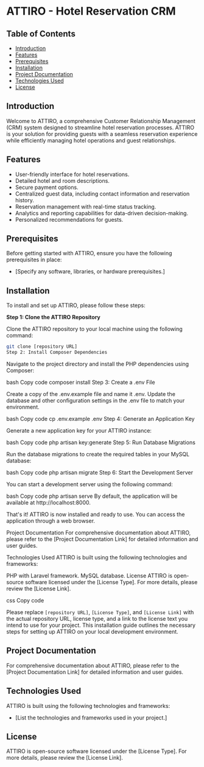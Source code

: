 # ATTIRO - Hotel Reservation CRM

## Table of Contents

- [Introduction](#introduction)
- [Features](#features)
- [Prerequisites](#prerequisites)
- [Installation](#installation)
- [Project Documentation](#project-documentation)
- [Technologies Used](#technologies-used)
- [License](#license)

## Introduction

Welcome to ATTIRO, a comprehensive Customer Relationship Management (CRM) system designed to streamline hotel reservation processes. ATTIRO is your solution for providing guests with a seamless reservation experience while efficiently managing hotel operations and guest relationships.

## Features

- User-friendly interface for hotel reservations.
- Detailed hotel and room descriptions.
- Secure payment options.
- Centralized guest data, including contact information and reservation history.
- Reservation management with real-time status tracking.
- Analytics and reporting capabilities for data-driven decision-making.
- Personalized recommendations for guests.

## Prerequisites

Before getting started with ATTIRO, ensure you have the following prerequisites in place:

- [Specify any software, libraries, or hardware prerequisites.]
## Installation

To install and set up ATTIRO, please follow these steps:

**Step 1: Clone the ATTIRO Repository**

Clone the ATTIRO repository to your local machine using the following command:

```bash
git clone [repository URL]
Step 2: Install Composer Dependencies
```
Navigate to the project directory and install the PHP dependencies using Composer:

bash
Copy code
composer install
Step 3: Create a .env File

Create a copy of the .env.example file and name it .env. Update the database and other configuration settings in the .env file to match your environment.

bash
Copy code
cp .env.example .env
Step 4: Generate an Application Key

Generate a new application key for your ATTIRO instance:

bash
Copy code
php artisan key:generate
Step 5: Run Database Migrations

Run the database migrations to create the required tables in your MySQL database:

bash
Copy code
php artisan migrate
Step 6: Start the Development Server

You can start a development server using the following command:

bash
Copy code
php artisan serve
By default, the application will be available at http://localhost:8000.

That's it! ATTIRO is now installed and ready to use. You can access the application through a web browser.

Project Documentation
For comprehensive documentation about ATTIRO, please refer to the [Project Documentation Link] for detailed information and user guides.

Technologies Used
ATTIRO is built using the following technologies and frameworks:

PHP with Laravel framework.
MySQL database.
License
ATTIRO is open-source software licensed under the [License Type]. For more details, please review the [License Link].

css
Copy code

Please replace `[repository URL]`, `[License Type]`, and `[License Link]` with the actual repository URL, license type, and a link to the license text you intend to use for your project. This installation guide outlines the necessary steps for setting up ATTIRO on your local development environment.






## Project Documentation

For comprehensive documentation about ATTIRO, please refer to the [Project Documentation Link] for detailed information and user guides.

## Technologies Used

ATTIRO is built using the following technologies and frameworks:

- [List the technologies and frameworks used in your project.]

## License

ATTIRO is open-source software licensed under the [License Type]. For more details, please review the [License Link].
